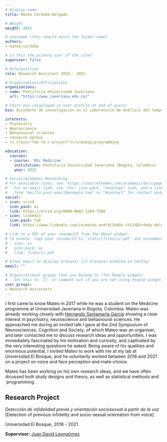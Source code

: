 ```yaml
---
# Display name
title: Mateo Córdoba-Delgado

# Weight
weight: 2021

# Username (this should match the folder name)
authors:
- mateo-cordoba

# Is this the primary user of the site?
superuser: false

# Role/position
role: Research Assistant 2018 - 2021

# Organizations/Affiliations
organizations:
- name: Pontificia Universidad Javeriana
  url: "https://www.javeriana.edu.co/"

# Short bio (displayed in user profile at end of posts)
bio: Asistente de investigación en el Laboratorio de Análisis del Comportamiento Humano desde 2018 - 2021

interests:
- Psychiatry
- Neuroscience
- Behavioural sciences
- research methos
- <i class="fab fa-r-project"></i>&nbsp;programming

education:
  courses:
  - course: 'BSc Medicine'
    institution: Pontificia Universidad Javeriana (Bogota, Colombia)
    year: 2022

# Social/Academic Networking
# For available icons, see: https://sourcethemes.com/academic/docs/page-builder/#icons
#   For an email link, use "fas" icon pack, "envelope" icon, and a link in the
#   form "mailto:your-email@example.com" or "#contact" for contact widget.
social:
- icon: orcid
  icon_pack: ai
  link: https://orcid.org/0000-0002-2264-7388
- icon: linkedin
  icon_pack: fab
  link: https://www.linkedin.com/in/mateo-andr%C3%A9s-c%C3%B3rdoba-delgado-3a5b5b186/

# Link to a PDF of your resume/CV from the About widget.
# To enable, copy your resume/CV to `static/files/cv.pdf` and uncomment the lines below.
# - icon: cv
#   icon_pack: ai
#   link: files/cv.pdf

# Enter email to display Gravatar (if Gravatar enabled in Config)
email: ""

# Organizational groups that you belong to (for People widget)
#   Set this to `[]` or comment out if you are not using People widget.
user_groups:
- Research Assistants
---
```


I first came to know Mateo in 2017 while he was a student on the Medicine programme at Universidad Javeriana in Bogota, Colombia. Mateo was already working closely with [Hernando Santamaría García](https://scholar.google.com/citations?user=jrSJ0U4AAAAJ) showing a clear interest in psychiatry, neuroscience and behavioural sciences. He approached me during an invited talk I gave at the 2nd Symposium of Neurosciences, Cognition and Society, of which Mateo was an organiser, and later contacted me to discuss research ideas and opportunities. I was immediately fascinated by his motivation and curiosity, and captivated by the very interesting questions he asked. Being aware of his qualities and enormous potential, I invited Mateo to work with me at my lab at Universidad El Bosque, and he voluntarily worked between 2018 and 2021 on a project on voice and face perception and mate-choice.

Mateo has been working on his own research ideas, and we have often dicussed both study designs and theory, as well as statistical methods and <i class="fab fa-r-project"></i>&nbsp;programming.

## **Research Project**  

*Detección de infidelidad previa y orientación sociosexual a partir de la voz* [Detection of previous infidelity and socio-sexual orientation from voice]

Universidad El Bosque, 2018 - 2021

**Supervisor:** [Juan David Leongómez](/es/#about)
